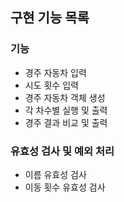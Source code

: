 구현 기능 목록
---

### 기능

- 경주 자동차 입력
- 시도 횟수 입력
- 경주 자동차 객체 생성
- 각 차수별 실행 및 출력
- 경주 결과 비교 및 출력

### 유효성 검사 및 예외 처리

- 이름 유효성 검사
- 이동 횟수 유효성 검사
